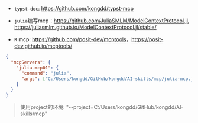 - `typst-doc`: <https://github.com/kongdd/typst-mcp>

- `julia`编写mcp：<https://github.com/JuliaSMLM/ModelContextProtocol.jl>, <https://juliasmlm.github.io/ModelContextProtocol.jl/stable/>

- `R` mcp: <https://github.com/posit-dev/mcptools>，<https://posit-dev.github.io/mcptools/>


```json
{
  "mcpServers": {
    "julia-mcp01": {
      "command": "julia",
      "args": ["C:/Users/kongdd/GitHub/kongdd/AI-skills/mcp/julia-mcp.jl"]
    }
  }
}
```

> 使用project的环境: "--project=C:/Users/kongdd/GitHub/kongdd/AI-skills/mcp"
